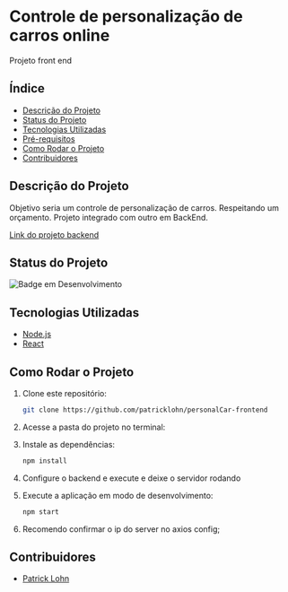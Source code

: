 # Controle de personalização de carros online
Projeto front end

<!-- ![Logo do Projeto](https://via.placeholder.com/150) -->

## Índice

- [Descrição do Projeto](#descrição-do-projeto)
- [Status do Projeto](#status-do-projeto)
- [Tecnologias Utilizadas](#tecnologias-utilizadas)
- [Pré-requisitos](#pré-requisitos)
- [Como Rodar o Projeto](#como-rodar-o-projeto)
- [Contribuidores](#contribuidores)

## Descrição do Projeto

Objetivo seria um controle de personalização de carros. Respeitando um orçamento. 
Projeto integrado com outro em BackEnd.

[Link do projeto backend](https://github.com/patricklohn/personalCar-backend)

## Status do Projeto

![Badge em Desenvolvimento](https://img.shields.io/badge/Status-Em%20Desenvolvimento-yellow)
<!-- ![Badge em Desenvolvimento](https://img.shields.io/badge/Status-Finalizado-green) -->

## Tecnologias Utilizadas

- [Node.js](https://nodejs.org/en/)
- [React](https://react.dev/)


## Como Rodar o Projeto

1. Clone este repositório:

   ```bash
   git clone https://github.com/patricklohn/personalCar-frontend
   ```

2. Acesse a pasta do projeto no terminal:

3. Instale as dependências:

   ```bash
   npm install
   ```

4. Configure o backend e execute e deixe o servidor rodando 

5. Execute a aplicação em modo de desenvolvimento:

   ```bash
   npm start
   ```

6. Recomendo confirmar o ip do server no axios config;

## Contribuidores

- [Patrick Lohn](https://github.com/patricklohn)
